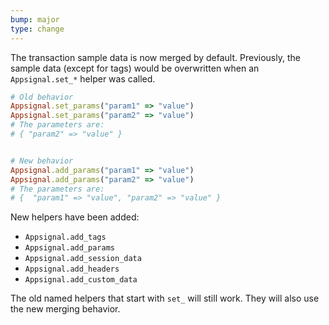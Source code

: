 ```yaml
---
bump: major
type: change
---
```


The transaction sample data is now merged by default. Previously, the sample data (except for tags) would be overwritten when an `Appsignal.set_*` helper was called.

```ruby
# Old behavior
Appsignal.set_params("param1" => "value")
Appsignal.set_params("param2" => "value")
# The parameters are:
# { "param2" => "value" }


# New behavior
Appsignal.add_params("param1" => "value")
Appsignal.add_params("param2" => "value")
# The parameters are:
# {  "param1" => "value", "param2" => "value" }
```

New helpers have been added:

- `Appsignal.add_tags`
- `Appsignal.add_params`
- `Appsignal.add_session_data`
- `Appsignal.add_headers`
- `Appsignal.add_custom_data`

The old named helpers that start with `set_` will still work. They will also use the new merging behavior.
